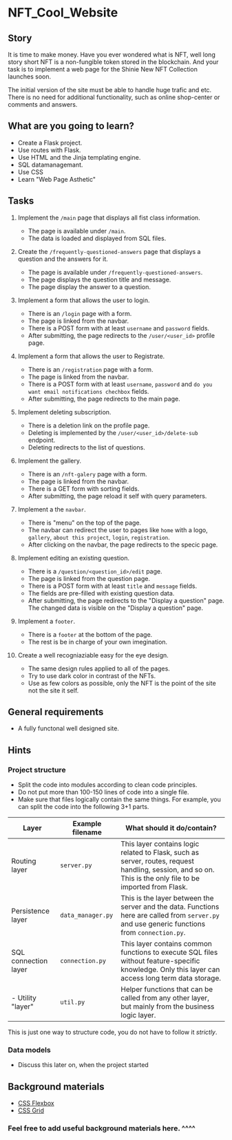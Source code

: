 # NFT_Cool_Website

## Story

It is time to make money.
Have you ever wondered what is NFT, well long story short NFT is a non-fungible token stored in the blockchain.
And your task is to implement a web page for the Shinie New NFT Collection launches soon.

The initial version of the site must be able to handle huge trafic and etc.
There is no need for additional functionality, such as online shop-center or comments and answers.

## What are you going to learn?

- Create a Flask project.
- Use routes with Flask.
- Use HTML and the Jinja templating engine.
- SQL datamanagemant.
- Use CSS
- Learn "Web Page Asthetic"

## Tasks

1. Implement the `/main` page that displays all fist class information.
    - The page is available under `/main`.
    - The data is loaded and displayed from SQL files.

2. Create the `/frequently-questioned-answers` page that displays a question and the answers for it.
    - The page is available under `/frequently-questioned-answers`.
    - The page displays the question title and message.
    - The page display the answer to a question.

3. Implement a form that allows the user to login.
    - There is an `/login` page with a form.
    - The page is linked from the navbar.
    - There is a POST form with at least `username` and `password` fields.
    - After submitting, the page redirects to the `/user/<user_id>` profile page.

4. Implement a form that allows the user to Registrate.
    - There is an `/registration` page with a form.
    - The page is linked from the navbar.
    - There is a POST form with at least `username`, `password` and `do you want email notifications chechbox` fields.
    - After submitting, the page redirects to the main page.

5. Implement deleting subscription.
    - There is a deletion link on the profile page.
    - Deleting is implemented by the `/user/<user_id>/delete-sub` endpoint.
    - Deleting redirects to the list of questions.

6. Implement the gallery.
    - There is an `/nft-galery` page with a form.
    - The page is linked from the navbar.
    - There is a GET form with sorting fields.
    - After submitting, the page reload it self with query parameters.

7. Implement a the `navbar`.
    - There is "menu" on the top of the page.
    - The navbar can redirect the user to pages like `home` with a logo, `gallery`, `about this project`, `login`, `registration`.
    - After clicking on the navbar, the page redirects to the specic page.

8. Implement editing an existing question.
    - There is a `/question/<question_id>/edit` page.
    - The page is linked from the question page.
    - There is a POST form with at least `title` and `message` fields.
    - The fields are pre-filled with existing question data.
    - After submitting, the page redirects to the "Display a question" page. The changed data is visible on the "Display a question" page.

9. Implement a `footer`.
    - There is a `footer` at the bottom of the page.
    - The rest is be in charge of your own imegination.

10. Create a well recogniaziable easy for the eye design.
    - The same design rules applied to all of the pages.
    - Try to use dark color in contrast of the NFTs.
    - Use as few colors as possible, only the NFT is the point of the site not the site it self.

## General requirements

- A fully functonal well designed site.

## Hints

 ### Project structure

- Split the code into modules according to clean code principles.
- Do not put more than 100-150 lines of code into a single file.
- Make sure that files logically contain the same things. For example,
you can split the code into the following 3+1 parts.

**Layer** | **Example filename** | **What should it do/contain?**
---|---|---
Routing layer | `server.py` | This layer contains logic related to Flask, such as server, routes, request handling, session, and so on. This is the only file to be imported from Flask.
Persistence layer | `data_manager.py` | This is the layer between the server and the data. Functions here are called from `server.py` and use generic functions from `connection.py`.
SQL connection layer |  `connection.py` | This layer contains common functions to execute SQL files without feature-specific knowledge. Only this layer can access long term data storage.
- Utility "layer" | `util.py` | Helper functions that can be called from any other layer, but mainly from the business logic layer.

This is just one way to structure code, you do not have to follow it _strictly_.

### Data models

- Discuss this later on, when the project started

## Background materials

- <i class="far fa-exclamation"></i> [CSS Flexbox](https://css-tricks.com/snippets/css/a-guide-to-flexbox/)
- <i class="far fa-exclamation"></i> [CSS Grid](https://css-tricks.com/snippets/css/complete-guide-grid/)


### Feel free to add useful background materials here. ^^^^
